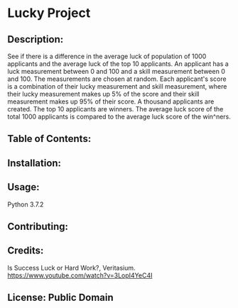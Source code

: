 # Lucky Project

## Description:

See if there is a difference in the average luck of population of 1000 applicants and the average luck of the top 10 applicants. An applicant has a luck measurement between 0 and 100 and a skill measurement between 0 and 100. The measurements are chosen at random. Each applicant's score is a combination of their lucky measurement and skill measurement, where their lucky measurement makes up 5% of the score and their skill measurement makes up 95% of their score. A thousand applicants are created. The top 10 applicants are winners. The average luck score of the total 1000 applicants is compared to the average luck score of the win^ners.

## Table of Contents:

## Installation:

## Usage:

Python 3.7.2

## Contributing:

## Credits: 

Is Success Luck or Hard Work?, Veritasium. https://www.youtube.com/watch?v=3LopI4YeC4I

## License: Public Domain

